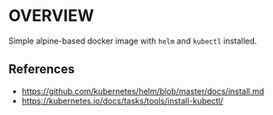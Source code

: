 OVERVIEW
========

Simple alpine-based docker image with `helm` and `kubectl` installed.


References
----------

 * https://github.com/kubernetes/helm/blob/master/docs/install.md
 * https://kubernetes.io/docs/tasks/tools/install-kubectl/

